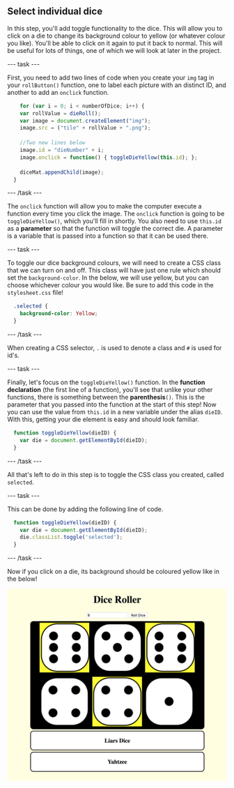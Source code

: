 ## Select individual dice

In this step, you'll add toggle functionality to the dice. This will allow you to click on a die to change its background colour to yellow (or whatever colour you like). You'll be able to click on it again to put it back to normal. This will be useful for lots of things, one of which we will look at later in the project.

--- task ---

First, you need to add two lines of code when you create your `img` tag in your `rollButton()` function, one to label each picture with an distinct ID, and another to add an `onclick` function. 

```javascript
    for (var i = 0; i < numberOfDice; i++) { 
    var rollValue = dieRoll();
    var image = document.createElement("img");
    image.src = ("tile" + rollValue + ".png");

    //Two new lines below
    image.id = "dieNumber" + i;
    image.onclick = function() { toggleDieYellow(this.id); };

    diceMat.appendChild(image);
  }
```

--- /task ---

The `onclick` function will allow you to make the computer execute a function every time you click the image. The `onclick` function is going to be `toggleDieYellow()`, which you'll fill in shortly. You also need to use `this.id` as a **parameter** so that the function will toggle the correct die. A parameter is a variable that is passed into a function so that it can be used there.

--- task ---

To toggle our dice background colours, we will need to create a CSS class that we can turn on and off. This class will have just one rule which should set the `background-color`. In the below, we will use yellow, but you can choose whichever colour you would like. Be sure to add this code in the `stylesheet.css` file!

```css
  .selected {
    background-color: Yellow;
  }
```

--- /task ---

When creating a CSS selector, `.` is used to denote a class and `#` is used for id's.

--- task ---

Finally, let's focus on the `toggleDieYellow()` function. In the **function declaration** (the first line of a function), you'll see that unlike your other functions, there is something between the **parenthesis**`()`. This is the parameter that you passed into the function at the start of this step! Now you can use the value from `this.id` in a new variable under the alias `dieID`. With this, getting your die element is easy and should look familiar. 

```javascript
  function toggleDieYellow(dieID) {
    var die = document.getElementById(dieID);
  }
```

--- /task ---

All that's left to do in this step is to toggle the CSS class you created, called `selected`.

--- task ---

 This can be done by adding the following line of code.

```javascript
  function toggleDieYellow(dieID) {
    var die = document.getElementById(dieID);
    die.classList.toggle('selected');
  }
```

--- /task ---

Now if you click on a die, its background should be coloured yellow like in the below!

![Image of the project at the end of this step](images/step6Image.png)
